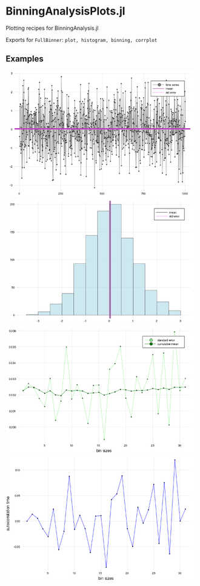 # BinningAnalysisPlots.jl

Plotting recipes for BinningAnalysis.jl

Exports for `FullBinner`: `plot, histogram, binning, corrplot`

## Examples

<img src="test/plot.png" width=500>
<img src="test/histogram.png" width=500>
<img src="test/binning.png" width=500>
<img src="test/corrplot.png" width=500>
